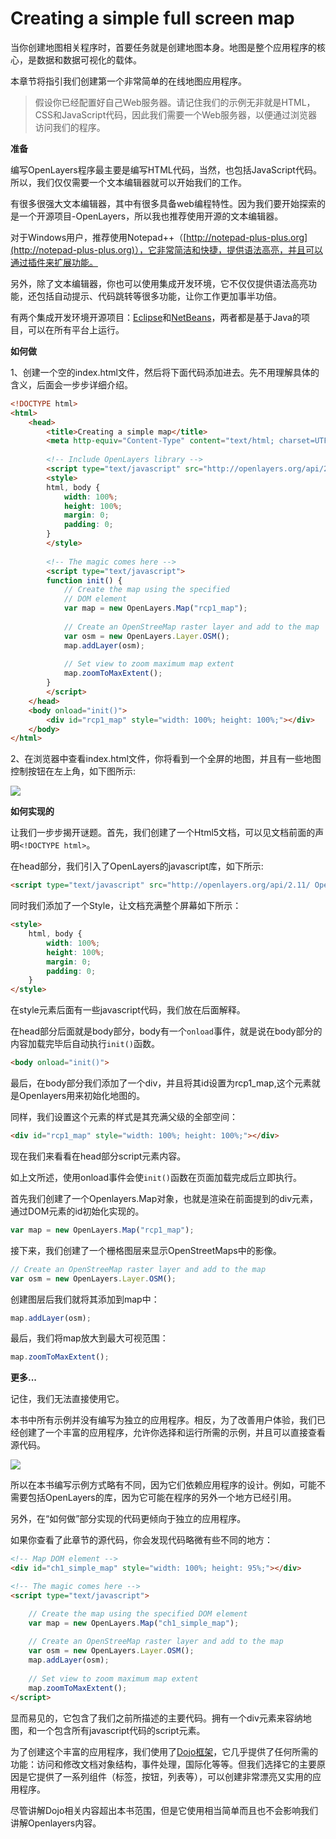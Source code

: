 # Creating a simple full screen map #

当你创建地图相关程序时，首要任务就是创建地图本身。地图是整个应用程序的核心，是数据和数据可视化的载体。

本章节将指引我们创建第一个非常简单的在线地图应用程序。

> 假设你已经配置好自己Web服务器。请记住我们的示例无非就是HTML，CSS和JavaScript代码，因此我们需要一个Web服务器，以便通过浏览器访问我们的程序。

**准备**

编写OpenLayers程序最主要是编写HTML代码，当然，也包括JavaScript代码。所以，我们仅仅需要一个文本编辑器就可以开始我们的工作。

有很多很强大文本编辑器，其中有很多具备web编程特性。因为我们要开始探索的是一个开源项目-OpenLayers，所以我也推荐使用开源的文本编辑器。

对于Windows用户，推荐使用Notepad++（[http://notepad-plus-plus.org](http://notepad-plus-plus.org)），它非常简洁和快捷，提供语法高亮，并且可以通过插件来扩展功能。

另外，除了文本编辑器，你也可以使用集成开发环境，它不仅仅提供语法高亮功能，还包括自动提示、代码跳转等很多功能，让你工作更加事半功倍。

有两个集成开发环境开源项目：[Eclipse](http://www.eclipse.org)和[NetBeans](http://netbeans.org)，两者都是基于Java的项目，可以在所有平台上运行。

<!--more-->

**如何做**

1、创建一个空的index.html文件，然后将下面代码添加进去。先不用理解具体的含义，后面会一步步详细介绍。

``` html
<!DOCTYPE html>
<html>
    <head>
        <title>Creating a simple map</title>
        <meta http-equiv="Content-Type" content="text/html; charset=UTF-8">
	    
        <!-- Include OpenLayers library -->
        <script type="text/javascript" src="http://openlayers.org/api/2.11/ OpenLayers.js"></script>
        <style>
        html, body { 
            width: 100%;
            height: 100%;
            margin: 0;
            padding: 0;
        }
        </style>
	
        <!-- The magic comes here -->
        <script type="text/javascript">
        function init() {
            // Create the map using the specified
            // DOM element
            var map = new OpenLayers.Map("rcp1_map");
			
            // Create an OpenStreeMap raster layer and add to the map
            var osm = new OpenLayers.Layer.OSM();
            map.addLayer(osm);
			
            // Set view to zoom maximum map extent
            map.zoomToMaxExtent();
        }
        </script>
    </head>
    <body onload="init()">
        <div id="rcp1_map" style="width: 100%; height: 100%;"></div>
    </body>
</html>
```

2、在浏览器中查看index.html文件，你将看到一个全屏的地图，并且有一些地图控制按钮在左上角，如下图所示:

![](http://fatteru.b0.upaiyun.com/olcb/chapter1/1.2.1.png)

**如何实现的**

让我们一步步揭开谜题。首先，我们创建了一个Html5文档，可以见文档前面的声明`<!DOCTYPE html>`。

在head部分，我们引入了OpenLayers的javascript库，如下所示:

``` html
<script type="text/javascript" src="http://openlayers.org/api/2.11/ OpenLayers.js"></script>
```

同时我们添加了一个Style，让文档充满整个屏幕如下所示：

``` html
<style>
    html, body {
        width: 100%;
        height: 100%;
        margin: 0; 
        padding: 0;
    }
</style>
```

在style元素后面有一些javascript代码，我们放在后面解释。

在head部分后面就是body部分，body有一个`onload`事件，就是说在body部分的内容加载完毕后自动执行`init()`函数。

``` html
<body onload="init()">
```

最后，在body部分我们添加了一个div，并且将其id设置为rcp1_map,这个元素就是Openlayers用来初始化地图的。

同样，我们设置这个元素的样式是其充满父级的全部空间：

``` html
<div id="rcp1_map" style="width: 100%; height: 100%;"></div>
```

现在我们来看看在head部分script元素内容。

如上文所述，使用onload事件会使`init()`函数在页面加载完成后立即执行。

首先我们创建了一个Openlayers.Map对象，也就是渲染在前面提到的div元素，通过DOM元素的id初始化实现的。

``` js
var map = new OpenLayers.Map("rcp1_map");
```

接下来，我们创建了一个栅格图层来显示OpenStreetMaps中的影像。

``` js
// Create an OpenStreeMap raster layer and add to the map
var osm = new OpenLayers.Layer.OSM();
```

创建图层后我们就将其添加到map中：

``` js
map.addLayer(osm);
```

最后，我们将map放大到最大可视范围：

``` js
map.zoomToMaxExtent();
```

**更多...**

记住，我们无法直接使用它。

本书中所有示例并没有编写为独立的应用程序。相反，为了改善用户体验，我们已经创建了一个丰富的应用程序，允许你选择和运行所需的示例，并且可以直接查看源代码。

![](http://fatteru.b0.upaiyun.com/olcb/chapter1/1.2.2.png)

所以在本书编写示例方式略有不同，因为它们依赖应用程序的设计。例如，可能不需要包括OpenLayers的库，因为它可能在程序的另外一个地方已经引用。

另外，在“如何做”部分实现的代码更倾向于独立的应用程序。

如果你查看了此章节的源代码，你会发现代码略微有些不同的地方：

``` html
<!-- Map DOM element -->
<div id="ch1_simple_map" style="width: 100%; height: 95%;"></div>

<!-- The magic comes here -->
<script type="text/javascript">

    // Create the map using the specified DOM element
    var map = new OpenLayers.Map("ch1_simple_map");
    
    // Create an OpenStreeMap raster layer and add to the map
    var osm = new OpenLayers.Layer.OSM();
    map.addLayer(osm);
    
    // Set view to zoom maximum map extent
    map.zoomToMaxExtent();
</script>
```

显而易见的，它包含了我们之前所描述的主要代码。拥有一个div元素来容纳地图，和一个包含所有javascript代码的script元素。

为了创建这个丰富的应用程序，我们使用了[Dojo框架](http://dojotoolkit.org)，它几乎提供了任何所需的功能：访问和修改文档对象结构，事件处理，国际化等等。但我们选择它的主要原因是它提供了一系列组件（标签，按钮，列表等），可以创建非常漂亮又实用的应用程序。

尽管讲解Dojo相关内容超出本书范围，但是它使用相当简单而且也不会影响我们讲解Openlayers内容。
